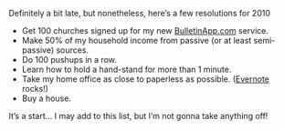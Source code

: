 <!--
slug: new-years-resolutions-2010
date: Mon Jan 11 2010 17:11:37 GMT+0100 (CET)
tags: 
title: New Years Resolutions
id: 328901284
link: http://joreteg.com/post/328901284/new-years-resolutions-2010
raw: {"blog_name":"henrikjoreteg","id":328901284,"post_url":"http://joreteg.com/post/328901284/new-years-resolutions-2010","slug":"new-years-resolutions-2010","type":"text","date":"2010-01-11 16:11:37 GMT","timestamp":1263226297,"state":"published","format":"markdown","reblog_key":"xAcXFC2j","tags":[],"short_url":"http://tmblr.co/ZgL_YyJcgAa","recommended_source":null,"recommended_color":null,"highlighted":[],"note_count":0,"title":"New Years Resolutions","body":"<p>Definitely a bit late, but nonetheless, here&rsquo;s a few resolutions for 2010</p>\n\n<ul><li>Get 100 churches signed up for my new <a href=\"http://BulletinApp.com\">BulletinApp.com</a> service.</li>\n<li>Make 50% of my household income from passive (or at least semi-passive) sources. </li>\n<li>Do 100 pushups in a row.</li>\n<li>Learn how to hold a hand-stand for more than 1 minute.</li>\n<li>Take my home office as close to paperless as possible. (<a href=\"http://evernote.com\">Evernote</a> rocks!)</li>\n<li>Buy a house.</li>\n</ul><p>It&rsquo;s a start&hellip; I may add to this list, but I&rsquo;m not gonna take anything off!</p>","reblog":{"tree_html":"","comment":"<p>Definitely a bit late, but nonetheless, here’s a few resolutions for 2010</p>\n\n<ul><li>Get 100 churches signed up for my new <a href=\"http://BulletinApp.com\">BulletinApp.com</a> service.</li>\n<li>Make 50% of my household income from passive (or at least semi-passive) sources. </li>\n<li>Do 100 pushups in a row.</li>\n<li>Learn how to hold a hand-stand for more than 1 minute.</li>\n<li>Take my home office as close to paperless as possible. (<a href=\"http://evernote.com\">Evernote</a> rocks!)</li>\n<li>Buy a house.</li>\n</ul><p>It’s a start… I may add to this list, but I’m not gonna take anything off!</p>"},"trail":[{"blog":{"name":"henrikjoreteg","active":true,"theme":{"header_full_width":1500,"header_full_height":500,"header_focus_width":676,"header_focus_height":380,"avatar_shape":"circle","background_color":"#F6F6F6","body_font":"Helvetica Neue","header_bounds":"0,1249,380,573","header_image":"http://static.tumblr.com/df7befc8b0387cf597578e613c221cb3/uzkwgdq/FAjnt7hyg/tumblr_static_agmw2bdhkjs4ws4sscw44swgc.jpg","header_image_focused":"http://static.tumblr.com/df7befc8b0387cf597578e613c221cb3/uzkwgdq/1oSnt7hyh/tumblr_static_tumblr_static_agmw2bdhkjs4ws4sscw44swgc_focused_v3.jpg","header_image_scaled":"http://static.tumblr.com/df7befc8b0387cf597578e613c221cb3/uzkwgdq/FAjnt7hyg/tumblr_static_agmw2bdhkjs4ws4sscw44swgc_2048_v2.jpg","header_stretch":true,"link_color":"#529ECC","show_avatar":true,"show_description":true,"show_header_image":true,"show_title":true,"title_color":"#444444","title_font":"Helvetica Neue","title_font_weight":"bold"}},"post":{"id":"328901284"},"content_raw":"<p>Definitely a bit late, but nonetheless, here’s a few resolutions for 2010</p>\n\n<ul><li>Get 100 churches signed up for my new <a href=\"http://BulletinApp.com\">BulletinApp.com</a> service.</li>\n<li>Make 50% of my household income from passive (or at least semi-passive) sources. </li>\n<li>Do 100 pushups in a row.</li>\n<li>Learn how to hold a hand-stand for more than 1 minute.</li>\n<li>Take my home office as close to paperless as possible. (<a href=\"http://evernote.com\">Evernote</a> rocks!)</li>\n<li>Buy a house.</li>\n</ul><p>It’s a start… I may add to this list, but I’m not gonna take anything off!</p>","content":"<p>Definitely a bit late, but nonetheless, here’s a few resolutions for 2010</p>\n\n<ul><li>Get 100 churches signed up for my new <a href=\"http://BulletinApp.com\">BulletinApp.com</a> service.</li>\n<li>Make 50% of my household income from passive (or at least semi-passive) sources. </li>\n<li>Do 100 pushups in a row.</li>\n<li>Learn how to hold a hand-stand for more than 1 minute.</li>\n<li>Take my home office as close to paperless as possible. (<a href=\"http://evernote.com\">Evernote</a> rocks!)</li>\n<li>Buy a house.</li>\n</ul><p>It’s a start… I may add to this list, but I’m not gonna take anything off!</p>","is_current_item":true,"is_root_item":true}]}
publish: 2010-01-011
-->


<p>Definitely a bit late, but nonetheless, here&rsquo;s a few resolutions for 2010</p>

<ul><li>Get 100 churches signed up for my new <a href="http://BulletinApp.com">BulletinApp.com</a> service.</li>
<li>Make 50% of my household income from passive (or at least semi-passive) sources. </li>
<li>Do 100 pushups in a row.</li>
<li>Learn how to hold a hand-stand for more than 1 minute.</li>
<li>Take my home office as close to paperless as possible. (<a href="http://evernote.com">Evernote</a> rocks!)</li>
<li>Buy a house.</li>
</ul><p>It&rsquo;s a start&hellip; I may add to this list, but I&rsquo;m not gonna take anything off!</p>
